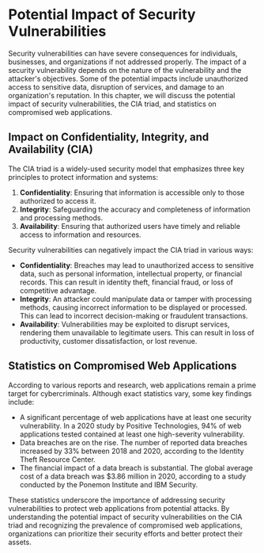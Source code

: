 # Potential Impact of Security Vulnerabilities

Security vulnerabilities can have severe consequences for individuals, businesses, and organizations if not addressed properly. The impact of a security vulnerability depends on the nature of the vulnerability and the attacker's objectives. Some of the potential impacts include unauthorized access to sensitive data, disruption of services, and damage to an organization's reputation. In this chapter, we will discuss the potential impact of security vulnerabilities, the CIA triad, and statistics on compromised web applications.

## Impact on Confidentiality, Integrity, and Availability (CIA)

The CIA triad is a widely-used security model that emphasizes three key principles to protect information and systems:

1. **Confidentiality**: Ensuring that information is accessible only to those authorized to access it.
2. **Integrity**: Safeguarding the accuracy and completeness of information and processing methods.
3. **Availability**: Ensuring that authorized users have timely and reliable access to information and resources.

Security vulnerabilities can negatively impact the CIA triad in various ways:

- **Confidentiality**: Breaches may lead to unauthorized access to sensitive data, such as personal information, intellectual property, or financial records. This can result in identity theft, financial fraud, or loss of competitive advantage.
- **Integrity**: An attacker could manipulate data or tamper with processing methods, causing incorrect information to be displayed or processed. This can lead to incorrect decision-making or fraudulent transactions.
- **Availability**: Vulnerabilities may be exploited to disrupt services, rendering them unavailable to legitimate users. This can result in loss of productivity, customer dissatisfaction, or lost revenue.

## Statistics on Compromised Web Applications

According to various reports and research, web applications remain a prime target for cybercriminals. Although exact statistics vary, some key findings include:

- A significant percentage of web applications have at least one security vulnerability. In a 2020 study by Positive Technologies, 94% of web applications tested contained at least one high-severity vulnerability.
- Data breaches are on the rise. The number of reported data breaches increased by 33% between 2018 and 2020, according to the Identity Theft Resource Center.
- The financial impact of a data breach is substantial. The global average cost of a data breach was $3.86 million in 2020, according to a study conducted by the Ponemon Institute and IBM Security.

These statistics underscore the importance of addressing security vulnerabilities to protect web applications from potential attacks. By understanding the potential impact of security vulnerabilities on the CIA triad and recognizing the prevalence of compromised web applications, organizations can prioritize their security efforts and better protect their assets.

